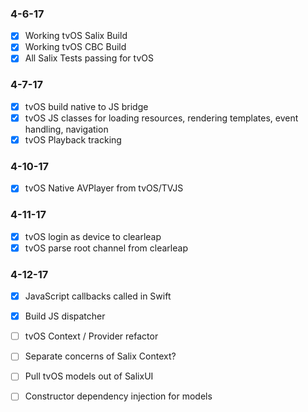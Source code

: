 ### 4-6-17
 - [x] Working tvOS Salix Build
 - [x] Working tvOS CBC Build
 - [x] All Salix Tests passing for tvOS
  
### 4-7-17
 - [x] tvOS build native to JS bridge
 - [x] tvOS JS classes for loading resources, rendering templates, event handling, navigation
 - [x] tvOS Playback tracking
  
### 4-10-17
 - [x] tvOS Native AVPlayer from tvOS/TVJS
 
### 4-11-17
 - [x] tvOS login as device to clearleap
 - [x] tvOS parse root channel from clearleap
 
### 4-12-17 
 - [x] JavaScript callbacks called in Swift
 - [x] Build JS dispatcher 
 - [ ] tvOS Context / Provider refactor
 - [ ] Separate concerns of Salix Context?
 - [ ] Pull tvOS models out of SalixUI
 - [ ] Constructor dependency injection for models  



